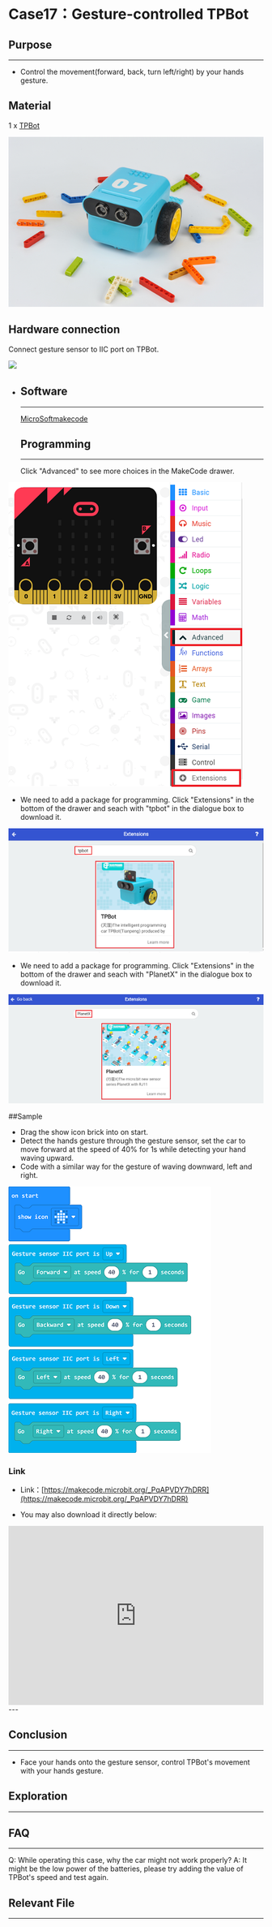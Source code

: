 # Case17：Gesture-controlled TPBot

## Purpose
---
- Control the movement(forward, back, turn left/right) by your hands gesture. 

## Material

1 x [TPBot](https://item.taobao.com/item.htm?spm=a1z10.5-c-s.w4002-18602834185.41.68d15ccfBFHNPy&id=618758535761)



![](./images/TPBot_tianpeng_case_01_01.png)


## Hardware connection

Connect gesture sensor to IIC port on TPBot. 

![](./_image/TPBot_tianpeng_case_17_03.png)




- ## Software

  ---

  [MicroSoftmakecode](https://makecode.microbit.org/#)


  ## Programming

  ---

  Click "Advanced" to see more choices in the MakeCode drawer. 

![](./images/TPBot_tianpeng_case_01_02.png)

- We need to add a package for programming. Click "Extensions" in the bottom of the drawer and seach with "tpbot" in the dialogue box to download it.  

![](./images/TPBot_tianpeng_case_01_03.png)

- We need to add a package for programming. Click "Extensions" in the bottom of the drawer and seach with "PlanetX" in the dialogue box to download it.  

![](./images/TPBot_tianpeng_case_15_03.png)


##Sample

-  Drag the show icon brick into on start. 
- Detect the hands gesture through the gesture sensor, set the car to move forward at the speed of 40% for 1s while detecting your hand waving upward.
- Code with a similar way for the gesture of waving downward, left and right. 

![](./images/TPBot_tianpeng_case_17_04.png)


### Link 
- Link：[https://makecode.microbit.org/_PqAPVDY7hDRR](https://makecode.microbit.org/_PqAPVDY7hDRR)

- You may also download it directly below:

<div style="position:relative;height:0;padding-bottom:70%;overflow:hidden;"><iframe style="position:absolute;top:0;left:0;width:100%;height:100%;" src="https://makecode.microbit.org/#pub:_PqAPVDY7hDRR" frameborder="0" sandbox="allow-popups allow-forms allow-scripts allow-same-origin"></iframe></div>  
---

## Conclusion
---

- Face your hands onto the gesture sensor, control TPBot's movement with your hands gesture. 

## Exploration

---


## FAQ

---

Q: While operating this case, why the car might not work properly?
A: It might be the low power of the batteries, please try adding the value of TPBot's speed and test again. 

## Relevant File

---

